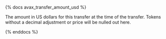 {% docs avax_transfer_amount_usd %}

The amount in US dollars for this transfer at the time of the transfer. Tokens without a decimal adjustment or price will be nulled out here. 

{% enddocs %}